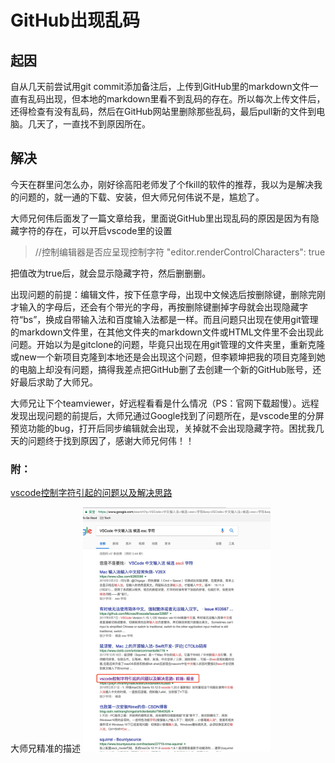# GitHub出现乱码
## 起因
自从几天前尝试用git commit添加备注后，上传到GitHub里的markdown文件一直有乱码出现，但本地的markdown里看不到乱码的存在。所以每次上传文件后，还得检查有没有乱码，然后在GitHub网站里删除那些乱码，最后pull新的文件到电脑。几天了，一直找不到原因所在。

## 解决

今天在群里问怎么办，刚好徐高阳老师发了个fkill的软件的推荐，我以为是解决我的问题的，就一通的下载、安装，但大师兄何伟说不是，尴尬了。

大师兄何伟后面发了一篇文章给我，里面说GitHub里出现乱码的原因是因为有隐藏字符的存在，可以开启vscode里的设置

>//控制编辑器是否应呈现控制字符
"editor.renderControlCharacters": true

把值改为true后，就会显示隐藏字符，然后删删删。

出现问题的前提：编辑文件，按下任意字母，出现中文候选后按删除键，删除完刚才输入的字母后，还会有个带光的字母，再按删除键删掉字母就会出现隐藏字符“bs”，换成自带输入法和百度输入法都是一样。而且问题只出现在使用git管理的markdown文件里，在其他文件夹的markdown文件或HTML文件里不会出现此问题。开始以为是gitclone的问题，毕竟只出现在用git管理的文件夹里，重新克隆或new一个新项目克隆到本地还是会出现这个问题，但李颖坤把我的项目克隆到她的电脑上却没有问题，搞得我差点把GitHub删了去创建一个新的GitHub账号，还好最后求助了大师兄。

大师兄让下个teamviewer，好远程看看是什么情况（PS：官网下载超慢）。远程发现出现问题的前提后，大师兄通过Google找到了问题所在，是vscode里的分屏预览功能的bug，打开后同步编辑就会出现，关掉就不会出现隐藏字符。困扰我几天的问题终于找到原因了，感谢大师兄何伟！！

### 附：
[vscode控制字符引起的问题以及解决思路](https://juejin.im/entry/5a806ddef265da4e84092eeb)

大师兄精准的描述
<img src="https://raw.githubusercontent.com/LifetimePython/photo/master/WechatIMG27.jpeg" width=300px heigh=500px>